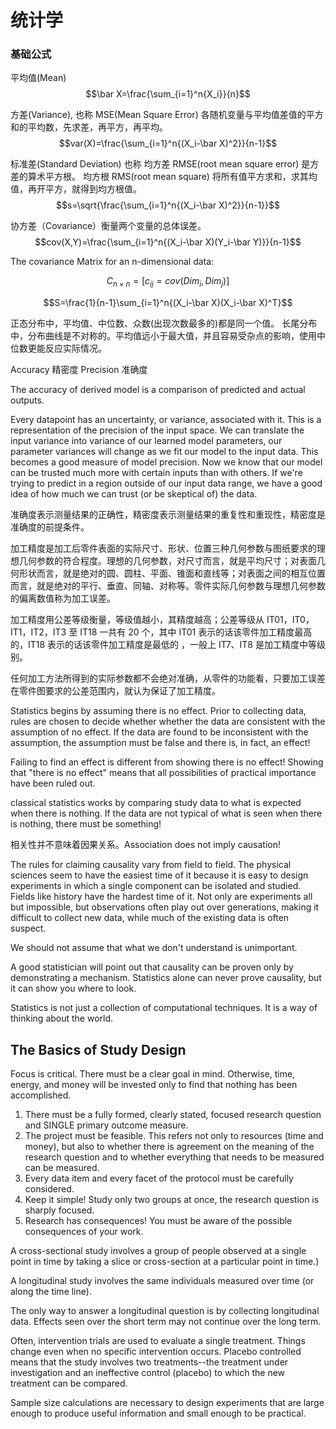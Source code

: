 # 统计学

### 基础公式

平均值(Mean)
$$\bar X=\frac{\sum_{i=1}^n{X_i}}{n}$$

方差(Variance), 也称 MSE(Mean Square Error) 各随机变量与平均值差值的平方和的平均数，先求差，再平方，再平均。
$$var(X)=\frac{\sum_{i=1}^n{(X_i-\bar X)^2}}{n-1}$$

标准差(Standard Deviation) 也称 均方差 RMSE(root mean square error) 是方差的算术平方根。
均方根 RMS(root mean square) 将所有值平方求和，求其均值，再开平方，就得到均方根值。
$$s=\sqrt{\frac{\sum_{i=1}^n{(X_i-\bar X)^2}}{n-1}}$$

协方差（Covariance）衡量两个变量的总体误差。
$$cov(X,Y)=\frac{\sum_{i=1}^n{(X_i-\bar X)(Y_i-\bar Y)}}{n-1}$$

The covariance Matrix for an n-dimensional data:

$$C_{n \times n}=[c_{ij}=cov(Dim_i,Dim_j)]$$

$$S=\frac{1}{n-1}\sum_{i=1}^n{(X_i-\bar X)(X_i-\bar X)^T}$$

正态分布中，平均值、中位数、众数(出现次数最多的)都是同一个值。
长尾分布中，分布曲线是不对称的。平均值远小于最大值，并且容易受杂点的影响，使用中位数更能反应实际情况。

Accuracy 精密度
Precision 准确度

The accuracy of derived model is a comparison of predicted and actual outputs.

Every datapoint has an uncertainty, or variance, associated with it. This is a representation of the precision of the input space.
We can translate the input variance into variance of our learned model parameters, our parameter variances will change as we fit our model to the input data. This becomes a good measure of model precision.
Now we know that our model can be trusted much more with certain inputs than with others. If we're trying to predict in a region outside of our input data range, we have a good idea of how much we can trust (or be skeptical of) the data.

准确度表示测量结果的正确性，精密度表示测量结果的重复性和重现性，精密度是准确度的前提条件。

加工精度是加工后零件表面的实际尺寸、形状、位置三种几何参数与图纸要求的理想几何参数的符合程度。理想的几何参数，对尺寸而言，就是平均尺寸；对表面几何形状而言，就是绝对的圆、圆柱、平面、锥面和直线等；对表面之间的相互位置而言，就是绝对的平行、垂直、同轴、对称等。零件实际几何参数与理想几何参数的偏离数值称为加工误差。

加工精度用公差等级衡量，等级值越小，其精度越高；公差等级从 IT01，IT0，IT1，IT2，IT3 至 IT18 一共有 20 个，其中 IT01 表示的话该零件加工精度最高的，IT18 表示的话该零件加工精度是最低的 ，一般上 IT7、IT8 是加工精度中等级别。

任何加工方法所得到的实际参数都不会绝对准确，从零件的功能看，只要加工误差在零件图要求的公差范围内，就认为保证了加工精度。

Statistics begins by assuming there is no effect.
Prior to collecting data, rules are chosen to decide whether whether the data are consistent with the assumption of no effect.
If the data are found to be inconsistent with the assumption, the assumption must be false and there is, in fact, an effect!

Failing to find an effect is different from showing there is no effect!
Showing that "there is no effect" means that all possibilities of practical importance have been ruled out.

classical statistics works by comparing study data to what is expected when there is nothing.
If the data are not typical of what is seen when there is nothing, there must be something!

相关性并不意味着因果关系。Association does not imply causation!

The rules for claiming causality vary from field to field.
The physical sciences seem to have the easiest time of it because it is easy to design experiments in which a single component can be isolated and studied.
Fields like history have the hardest time of it. Not only are experiments all but impossible, but observations often play out over generations, making it difficult to collect new data, while much of the existing data is often suspect.

We should not assume that what we don't understand is unimportant.

A good statistician will point out that causality can be proven only by demonstrating a mechanism. Statistics alone can never prove causality, but it can show you where to look.

Statistics is not just a collection of computational techniques. It is a way of thinking about the world.

## The Basics of Study Design

Focus is critical. There must be a clear goal in mind. Otherwise, time, energy, and money will be invested only to find that nothing has been accomplished.

1. There must be a fully formed, clearly stated, focused research question and SINGLE primary outcome measure.
2. The project must be feasible. This refers not only to resources (time and money), but also to whether there is agreement on the meaning of the research question and to whether everything that needs to be measured can be measured.
3. Every data item and every facet of the protocol must be carefully considered.
4. Keep it simple! Study only two groups at once, the research question is sharply focused.
5. Research has consequences! You must be aware of the possible consequences of your work.

A cross-sectional study involves a group of people observed at a single point in time by taking a slice or cross-section at a particular point in time.)

A longitudinal study involves the same individuals measured over time (or along the time line).

The only way to answer a longitudinal question is by collecting longitudinal data.
Effects seen over the short term may not continue over the long term.

Often, intervention trials are used to evaluate a single treatment. Things change even when no specific intervention occurs.
Placebo controlled means that the study involves two treatments--the treatment under investigation and an ineffective control (placebo) to which the new treatment can be compared.

Sample size calculations are necessary to design experiments that are large enough to produce useful information and small enough to be practical.
